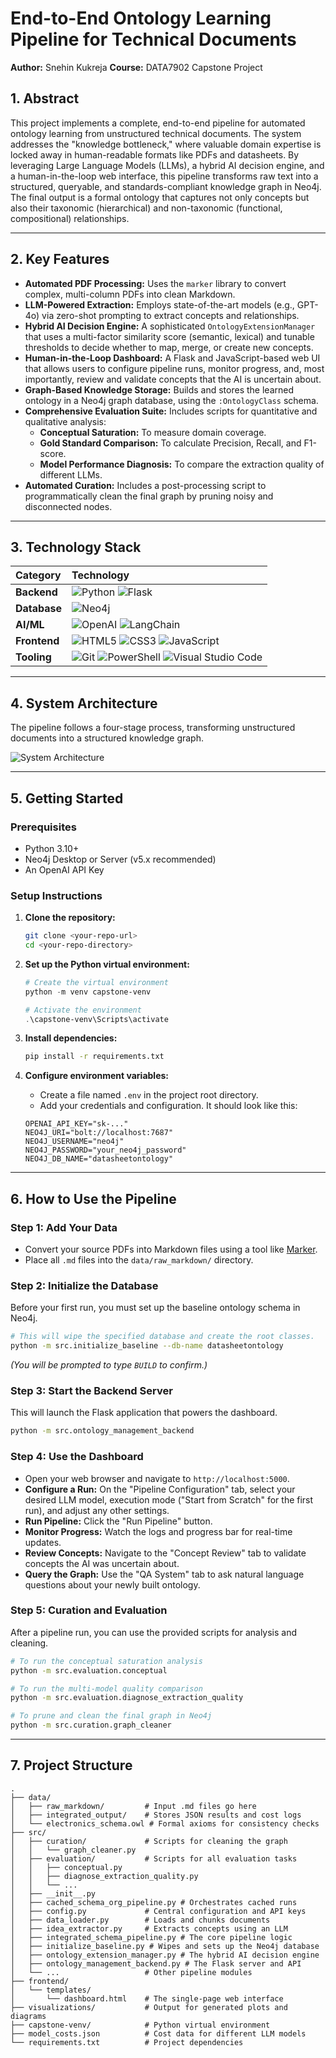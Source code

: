 
# End-to-End Ontology Learning Pipeline for Technical Documents

**Author:** Snehin Kukreja
**Course:** DATA7902 Capstone Project

## 1. Abstract

This project implements a complete, end-to-end pipeline for automated ontology learning from unstructured technical documents. The system addresses the "knowledge bottleneck," where valuable domain expertise is locked away in human-readable formats like PDFs and datasheets. By leveraging Large Language Models (LLMs), a hybrid AI decision engine, and a human-in-the-loop web interface, this pipeline transforms raw text into a structured, queryable, and standards-compliant knowledge graph in Neo4j. The final output is a formal ontology that captures not only concepts but also their taxonomic (hierarchical) and non-taxonomic (functional, compositional) relationships.

---

## 2. Key Features

-   **Automated PDF Processing:** Uses the `marker` library to convert complex, multi-column PDFs into clean Markdown.
-   **LLM-Powered Extraction:** Employs state-of-the-art models (e.g., GPT-4o) via zero-shot prompting to extract concepts and relationships.
-   **Hybrid AI Decision Engine:** A sophisticated `OntologyExtensionManager` that uses a multi-factor similarity score (semantic, lexical) and tunable thresholds to decide whether to map, merge, or create new concepts.
-   **Human-in-the-Loop Dashboard:** A Flask and JavaScript-based web UI that allows users to configure pipeline runs, monitor progress, and, most importantly, review and validate concepts that the AI is uncertain about.
-   **Graph-Based Knowledge Storage:** Builds and stores the learned ontology in a Neo4j graph database, using the `:OntologyClass` schema.
-   **Comprehensive Evaluation Suite:** Includes scripts for quantitative and qualitative analysis:
    -   **Conceptual Saturation:** To measure domain coverage.
    -   **Gold Standard Comparison:** To calculate Precision, Recall, and F1-score.
    -   **Model Performance Diagnosis:** To compare the extraction quality of different LLMs.
-   **Automated Curation:** Includes a post-processing script to programmatically clean the final graph by pruning noisy and disconnected nodes.

---

## 3. Technology Stack

| Category      | Technology                                                                                                                                                                                            |
| :------------ | :---------------------------------------------------------------------------------------------------------------------------------------------------------------------------------------------------- |
| **Backend**   | ![Python](https://img.shields.io/badge/Python-3776AB?logo=python&logoColor=white) ![Flask](https://img.shields.io/badge/Flask-000000?logo=flask&logoColor=white)                                         |
| **Database**  | ![Neo4j](https://img.shields.io/badge/Neo4j-008CC1?logo=neo4j&logoColor=white)                                                                                                                           |
| **AI/ML**     | ![OpenAI](https://img.shields.io/badge/OpenAI-412991?logo=openai&logoColor=white) ![LangChain](https://img.shields.io/badge/LangChain-008664?logo=langchain&logoColor=white)                               |
| **Frontend**  | ![HTML5](https://img.shields.io/badge/HTML5-E34F26?logo=html5&logoColor=white) ![CSS3](https://img.shields.io/badge/CSS3-1572B6?logo=css3&logoColor=white) ![JavaScript](https://img.shields.io/badge/JavaScript-F7DF1E?logo=javascript&logoColor=black) |
| **Tooling**   | ![Git](https://img.shields.io/badge/Git-F05032?logo=git&logoColor=white) ![PowerShell](https://img.shields.io/badge/PowerShell-5391FE?logo=powershell&logoColor=white) ![Visual Studio Code](https://img.shields.io/badge/VSCode-007ACC?logo=visualstudiocode&logoColor=white) |

---

## 4. System Architecture

The pipeline follows a four-stage process, transforming unstructured documents into a structured knowledge graph.

![System Architecture](visualizations/system_architecture.png)

---

## 5. Getting Started

### Prerequisites

-   Python 3.10+
-   Neo4j Desktop or Server (v5.x recommended)
-   An OpenAI API Key

### Setup Instructions

1.  **Clone the repository:**
    ```bash
    git clone <your-repo-url>
    cd <your-repo-directory>
    ```

2.  **Set up the Python virtual environment:**
    ```powershell
    # Create the virtual environment
    python -m venv capstone-venv

    # Activate the environment
    .\capstone-venv\Scripts\activate
    ```

3.  **Install dependencies:**
    ```bash
    pip install -r requirements.txt
    ```

4.  **Configure environment variables:**
    *   Create a file named `.env` in the project root directory.
    *   Add your credentials and configuration. It should look like this:
    ```env
    OPENAI_API_KEY="sk-..."
    NEO4J_URI="bolt://localhost:7687"
    NEO4J_USERNAME="neo4j"
    NEO4J_PASSWORD="your_neo4j_password"
    NEO4J_DB_NAME="datasheetontology"
    ```

---

## 6. How to Use the Pipeline

### Step 1: Add Your Data

-   Convert your source PDFs into Markdown files using a tool like [Marker](https://github.com/VikParuchuri/marker).
-   Place all `.md` files into the `data/raw_markdown/` directory.

### Step 2: Initialize the Database

Before your first run, you must set up the baseline ontology schema in Neo4j.

```bash
# This will wipe the specified database and create the root classes.
python -m src.initialize_baseline --db-name datasheetontology
```
*(You will be prompted to type `BUILD` to confirm.)*

### Step 3: Start the Backend Server

This will launch the Flask application that powers the dashboard.

```bash
python -m src.ontology_management_backend
```

### Step 4: Use the Dashboard

-   Open your web browser and navigate to `http://localhost:5000`.
-   **Configure a Run:** On the "Pipeline Configuration" tab, select your desired LLM model, execution mode ("Start from Scratch" for the first run), and adjust any other settings.
-   **Run Pipeline:** Click the "Run Pipeline" button.
-   **Monitor Progress:** Watch the logs and progress bar for real-time updates.
-   **Review Concepts:** Navigate to the "Concept Review" tab to validate concepts the AI was uncertain about.
-   **Query the Graph:** Use the "QA System" tab to ask natural language questions about your newly built ontology.

### Step 5: Curation and Evaluation

After a pipeline run, you can use the provided scripts for analysis and cleaning.

```bash
# To run the conceptual saturation analysis
python -m src.evaluation.conceptual

# To run the multi-model quality comparison
python -m src.evaluation.diagnose_extraction_quality

# To prune and clean the final graph in Neo4j
python -m src.curation.graph_cleaner
```

---

## 7. Project Structure

```
.
├── data/
│   ├── raw_markdown/         # Input .md files go here
│   ├── integrated_output/    # Stores JSON results and cost logs
│   └── electronics_schema.owl # Formal axioms for consistency checks
├── src/
│   ├── curation/             # Scripts for cleaning the graph
│   │   └── graph_cleaner.py
│   ├── evaluation/           # Scripts for all evaluation tasks
│   │   ├── conceptual.py
│   │   ├── diagnose_extraction_quality.py
│   │   └── ...
│   ├── __init__.py
│   ├── cached_schema_org_pipeline.py # Orchestrates cached runs
│   ├── config.py             # Central configuration and API keys
│   ├── data_loader.py        # Loads and chunks documents
│   ├── idea_extractor.py     # Extracts concepts using an LLM
│   ├── integrated_schema_pipeline.py # The core pipeline logic
│   ├── initialize_baseline.py # Wipes and sets up the Neo4j database
│   ├── ontology_extension_manager.py # The hybrid AI decision engine
│   ├── ontology_management_backend.py # The Flask server and API
│   └── ...                   # Other pipeline modules
├── frontend/
│   └── templates/
│       └── dashboard.html    # The single-page web interface
├── visualizations/           # Output for generated plots and diagrams
├── capstone-venv/            # Python virtual environment
├── model_costs.json          # Cost data for different LLM models
└── requirements.txt          # Project dependencies
```

